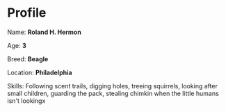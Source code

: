 # Profile


Name: **Roland H. Hermon**


Age: **3**


Breed: **Beagle**


Location: **Philadelphia**


Skills: Following scent trails, digging holes, treeing
squirrels, looking after small children, guarding the pack, 
stealing chimkin when the little humans isn't lookingx
